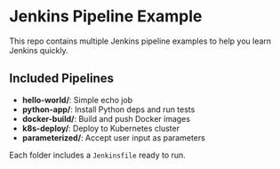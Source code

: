 # Jenkins Pipeline Example

This repo contains multiple Jenkins pipeline examples to help you learn Jenkins quickly.

## Included Pipelines

- **hello-world/**: Simple echo job
- **python-app/**: Install Python deps and run tests
- **docker-build/**: Build and push Docker images
- **k8s-deploy/**: Deploy to Kubernetes cluster
- **parameterized/**: Accept user input as parameters

Each folder includes a `Jenkinsfile` ready to run.
